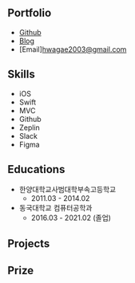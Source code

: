 ## Portfolio
- [Github](https://github.com/seonyoung169)
- [Blog](https://velog.io/@nnnyeong)
- [Email]<hwagae2003@gmail.com>

## Skills
- iOS
- Swift
- MVC
- Github
- Zeplin
- Slack
- Figma

## Educations
- 한양대학교사범대학부속고등학교 
  - 2011.03 - 2014.02
- 동국대학교 컴퓨터공학과 
  - 2016.03 - 2021.02 (졸업)

## Projects

## Prize
